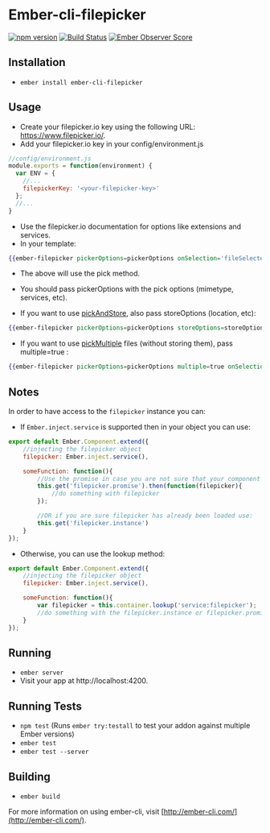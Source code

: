 # Ember-cli-filepicker

[![npm version](https://badge.fury.io/js/ember-cli-filepicker.svg)](http://badge.fury.io/js/ember-cli-filepicker)
[![Build Status](https://travis-ci.org/DudaDev/ember-cli-filepicker.svg)](https://travis-ci.org/DudaDev/ember-cli-filepicker)
[![Ember Observer Score](http://emberobserver.com/badges/ember-cli-filepicker.svg)](http://emberobserver.com/addons/ember-cli-filepicker)

## Installation

* `ember install ember-cli-filepicker`

## Usage
* Create your filepicker.io key using the following URL: https://www.filepicker.io/.
* Add your filepicker.io key in your config/environment.js
```javascript
//config/environment.js
module.exports = function(environment) {
  var ENV = {
    //...
    filepickerKey: '<your-filepicker-key>'
  };
  //...
}
```
* Use the filepicker.io documentation for options like extensions and services.
* In your template:
```handlebars
{{ember-filepicker pickerOptions=pickerOptions onSelection='fileSelected' onClose='onClose' onError='onError'}}
```
* The above will use the pick method.
* You should pass pickerOptions with the pick options (mimetype, services, etc).

* If you want to use [pickAndStore](https://www.filepicker.com/documentation/file_ingestion/javascript_api/pick_and_store?v=v2), also pass storeOptions (location, etc):
```handlebars
{{ember-filepicker pickerOptions=pickerOptions storeOptions=storeOptions onSelection='fileSelected' onClose='onClose' onError='onError'}}
```
* If you want to use [pickMultiple](https://www.filepicker.com/documentation/file_ingestion/javascript_api/pick_multiple?v=v2) files (without storing them), pass multiple=true :
```handlebars
{{ember-filepicker pickerOptions=pickerOptions multiple=true onSelection='fileSelected' onClose='onClose' onError='onError'}}
```


## Notes
In order to have access to the `filepicker` instance you can:
* If `Ember.inject.service` is supported then in your object you can use:
```javascript
export default Ember.Component.extend({
	//injecting the filepicker object
	filepicker: Ember.inject.service(),

	someFunction: function(){
		//Use the promise in case you are not sure that your component will be surly initialized after filepicker has been loaded
		this.get('filepicker.promise').then(function(filepicker){
			//do something with filepicker
		});

		//OR if you are sure filepicker has already been loaded use:
		this.get('filepicker.instance')
	}
});
```
* Otherwise, you can use the lookup method:
```javascript
export default Ember.Component.extend({
	//injecting the filepicker object
	filepicker: Ember.inject.service(),

	someFunction: function(){
		var filepicker = this.container.lookup('service:filepicker');
		//do something with the filepicker.instance or filepicker.promise
	}
});
```

## Running

* `ember server`
* Visit your app at http://localhost:4200.

## Running Tests

* `npm test` (Runs `ember try:testall` to test your addon against multiple Ember versions)
* `ember test`
* `ember test --server`

## Building

* `ember build`

For more information on using ember-cli, visit [http://ember-cli.com/](http://ember-cli.com/).
